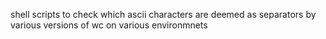 shell scripts to check which ascii characters are deemed as separators by various versions of wc on various environmnets

